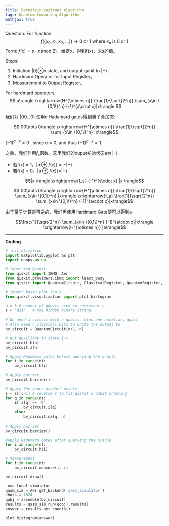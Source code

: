 ```yaml
---
title: Bernstein-Vazirani Algorithm
tags: Quantum Computing Algorithm
mathjax: true
---
```


Question: For function
$$f(\{x_0,x_1,x_2,...\}) \rightarrow 0 \textrm{ or } 1 \textrm{ where } x_n \textrm{ is }0 \textrm{ or } 1$$
Form: $f(x) = s \cdot x \, \text{(mod 2)}$，给定x，得到f(x)，求s的值。

Steps:

1. Initiation |0⟩⊗n  state, and output qubit
    to  |−⟩ . 
2. Hardmard Operator for Input Register。
3. Measurement to Output Register。
    
 For hardmard operators:
$$|a\rangle \xrightarrow{H^{\otimes n}} \frac{1}{\sqrt{2^n}} \sum_{x\in \{0,1\}^n} (-1)^{a\cdot x}|x\rangle.$$


我们对 $|00\dots 0\rangle$ 使用n Hadamard gates得到量子叠加态:

$$|00\dots 0\rangle \xrightarrow{H^{\otimes n}} \frac{1}{\sqrt{2^n}} \sum_{x\in \{0,1\}^n} |x\rangle$$

$(-1)^{a\cdot x}=0$ , since $a=0,$ and thus $(-1)^{a\cdot x} = 1$.

之后，我们作用$f_{s}$函数。这里我们的ouput初始状态a为$|{-}\rangle$.
 - 若f(x) = 1，$|a \oplus f(x)\rangle = -|{-}\rangle$ 
 - 若f(x) = 0，$|a \oplus   f(x)\rangle = |{-}\rangle$

$$|x \rangle \xrightarrow{f_s} (-1)^{s\cdot x} |x \rangle$$




$$|00\dots 0\rangle \xrightarrow{H^{\otimes n}} \frac{1}{\sqrt{2^n}} \sum_{x\in \{0,1\}^n} |x\rangle \xrightarrow{f_a} \frac{1}{\sqrt{2^n}} \sum_{x\in \{0,1\}^n} (-1)^{a\cdot x}|x\rangle$$


由于量子计算是可逆的，我们再使用Hardmard Gate便可以得到a。

$$\frac{1}{\sqrt{2^n}} \sum_{x\in \{0,1\}^n} (-1)^{a\cdot x}|x\rangle \xrightarrow{H^{\otimes n}} |a\rangle$$

---
**Coding**
```python
# initialization
import matplotlib.pyplot as plt
import numpy as np

# importing Qiskit
from qiskit import IBMQ, Aer
from qiskit.providers.ibmq import least_busy
from qiskit import QuantumCircuit, ClassicalRegister, QuantumRegister, transpile, assemble

# import basic plot tools
from qiskit.visualization import plot_histogram

n = 3 # number of qubits used to represent s
s = '011'   # the hidden binary string

# We need a circuit with n qubits, plus one auxiliary qubit
# Also need n classical bits to write the output to
bv_circuit = QuantumCircuit(n+1, n)

# put auxiliary in state |->
bv_circuit.h(n)
bv_circuit.z(n)

# Apply Hadamard gates before querying the oracle
for i in range(n):
    bv_circuit.h(i)
    
# Apply barrier 
bv_circuit.barrier()

# Apply the inner-product oracle
s = s[::-1] # reverse s to fit qiskit's qubit ordering
for q in range(n):
    if s[q] == '0':
        bv_circuit.i(q)
    else:
        bv_circuit.cx(q, n)
        
# Apply barrier 
bv_circuit.barrier()

#Apply Hadamard gates after querying the oracle
for i in range(n):
    bv_circuit.h(i)

# Measurement
for i in range(n):
    bv_circuit.measure(i, i)

bv_circuit.draw()

 use local simulator
qasm_sim = Aer.get_backend('qasm_simulator')
shots = 1024
qobj = assemble(bv_circuit)
results = qasm_sim.run(qobj).result()
answer = results.get_counts()

plot_histogram(answer)
```
